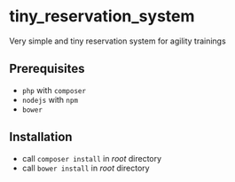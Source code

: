 tiny_reservation_system
=======================

Very simple and tiny reservation system for agility trainings

## Prerequisites
* `php` with `composer`
* `nodejs` with `npm`
* `bower`

## Installation
* call `composer install` in _root_ directory
* call `bower install` in _root_ directory
